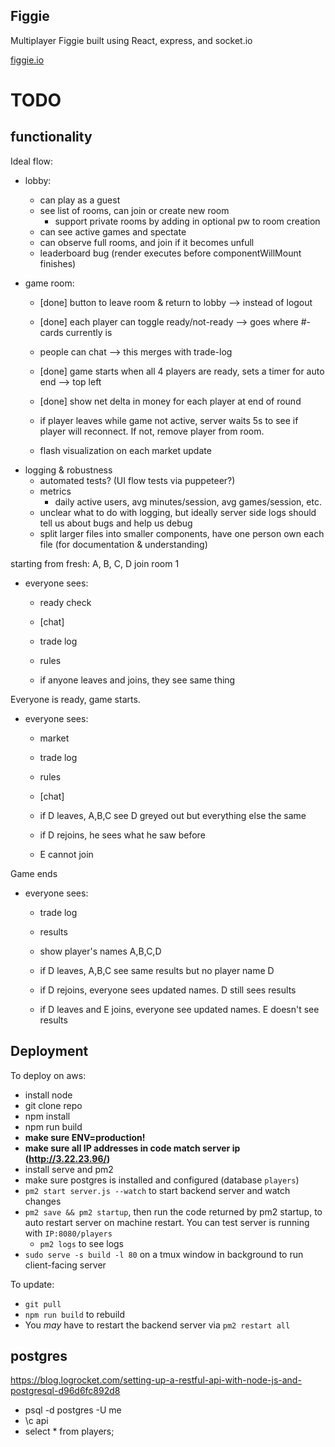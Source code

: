 ## Figgie

Multiplayer Figgie built using React, express, and socket.io

[figgie.io](figgie.io)

# TODO

## functionality

Ideal flow:

- lobby:

  - can play as a guest
  - see list of rooms, can join or create new room
    - support private rooms by adding in optional pw to room creation
  - can see active games and spectate
  - can observe full rooms, and join if it becomes unfull
  - leaderboard bug (render executes before componentWillMount finishes)

- game room:

  - [done] button to leave room & return to lobby --> instead of logout
  - [done] each player can toggle ready/not-ready --> goes where #-cards currently is
  - people can chat --> this merges with trade-log
  - [done] game starts when all 4 players are ready, sets a timer for auto end --> top left
  - [done] show net delta in money for each player at end of round
  - if player leaves while game not active, server waits 5s to see if player will reconnect. If not, remove player from room.

  - flash visualization on each market update

* logging & robustness
  - automated tests? (UI flow tests via puppeteer?)
  - metrics
    - daily active users, avg minutes/session, avg games/session, etc.
  - unclear what to do with logging, but ideally server side logs should tell us about bugs and help us debug
  - split larger files into smaller components, have one person own each file (for documentation & understanding)

starting from fresh:
A, B, C, D join room 1

- everyone sees:

  - ready check
  - [chat]
  - trade log
  - rules

  - if anyone leaves and joins, they see same thing

Everyone is ready, game starts.

- everyone sees:

  - market
  - trade log
  - rules
  - [chat]

  - if D leaves, A,B,C see D greyed out but everything else the same
  - if D rejoins, he sees what he saw before
  - E cannot join

Game ends

- everyone sees:

  - trade log
  - results
  - show player's names A,B,C,D

  - if D leaves, A,B,C see same results but no player name D
  - if D rejoins, everyone sees updated names. D still sees results

  - if D leaves and E joins, everyone see updated names. E doesn't see results

## Deployment

To deploy on aws:

- install node
- git clone repo
- npm install
- npm run build
- **make sure ENV=production!**
- **make sure all IP addresses in code match server ip (http://3.22.23.96/)**
- install serve and pm2
- make sure postgres is installed and configured (database `players`)
- `pm2 start server.js --watch` to start backend server and watch changes
- `pm2 save && pm2 startup`, then run the code returned by pm2 startup, to auto restart server on machine restart. You can test server is running with `IP:8080/players`
  - `pm2 logs` to see logs
- `sudo serve -s build -l 80` on a tmux window in background to run client-facing server

To update:

- `git pull`
- `npm run build` to rebuild
- You _may_ have to restart the backend server via `pm2 restart all`

## postgres

https://blog.logrocket.com/setting-up-a-restful-api-with-node-js-and-postgresql-d96d6fc892d8

- psql -d postgres -U me
- \c api
- select \* from players;
